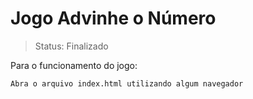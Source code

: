 # Jogo Advinhe o Número

> Status: Finalizado

Para o funcionamento do jogo:
```
Abra o arquivo index.html utilizando algum navegador
```
